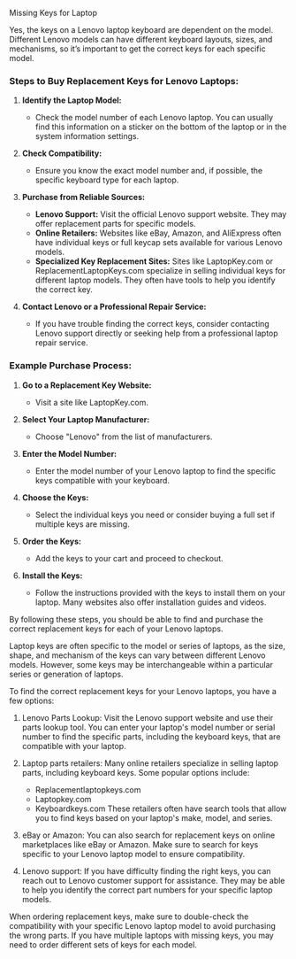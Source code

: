 Missing Keys for Laptop

Yes, the keys on a Lenovo laptop keyboard are dependent on the model. Different Lenovo models can have different keyboard layouts, sizes, and mechanisms, so it’s important to get the correct keys for each specific model.

### Steps to Buy Replacement Keys for Lenovo Laptops:

1. **Identify the Laptop Model:**
   - Check the model number of each Lenovo laptop. You can usually find this information on a sticker on the bottom of the laptop or in the system information settings.

2. **Check Compatibility:**
   - Ensure you know the exact model number and, if possible, the specific keyboard type for each laptop.

3. **Purchase from Reliable Sources:**
   - **Lenovo Support:** Visit the official Lenovo support website. They may offer replacement parts for specific models.
   - **Online Retailers:** Websites like eBay, Amazon, and AliExpress often have individual keys or full keycap sets available for various Lenovo models.
   - **Specialized Key Replacement Sites:** Sites like LaptopKey.com or ReplacementLaptopKeys.com specialize in selling individual keys for different laptop models. They often have tools to help you identify the correct key.

4. **Contact Lenovo or a Professional Repair Service:**
   - If you have trouble finding the correct keys, consider contacting Lenovo support directly or seeking help from a professional laptop repair service.

### Example Purchase Process:

1. **Go to a Replacement Key Website:**
   - Visit a site like LaptopKey.com.
   
2. **Select Your Laptop Manufacturer:**
   - Choose "Lenovo" from the list of manufacturers.

3. **Enter the Model Number:**
   - Enter the model number of your Lenovo laptop to find the specific keys compatible with your keyboard.

4. **Choose the Keys:**
   - Select the individual keys you need or consider buying a full set if multiple keys are missing.

5. **Order the Keys:**
   - Add the keys to your cart and proceed to checkout.

6. **Install the Keys:**
   - Follow the instructions provided with the keys to install them on your laptop. Many websites also offer installation guides and videos.

By following these steps, you should be able to find and purchase the correct replacement keys for each of your Lenovo laptops.

Laptop keys are often specific to the model or series of laptops, as the size, shape, and mechanism of the keys can vary between different Lenovo models. However, some keys may be interchangeable within a particular series or generation of laptops.

To find the correct replacement keys for your Lenovo laptops, you have a few options:

1. Lenovo Parts Lookup: Visit the Lenovo support website and use their parts lookup tool. You can enter your laptop's model number or serial number to find the specific parts, including the keyboard keys, that are compatible with your laptop.

2. Laptop parts retailers: Many online retailers specialize in selling laptop parts, including keyboard keys. Some popular options include:
   - Replacementlaptopkeys.com
   - Laptopkey.com
   - Keyboardkeys.com
   These retailers often have search tools that allow you to find keys based on your laptop's make, model, and series.

3. eBay or Amazon: You can also search for replacement keys on online marketplaces like eBay or Amazon. Make sure to search for keys specific to your Lenovo laptop model to ensure compatibility.

4. Lenovo support: If you have difficulty finding the right keys, you can reach out to Lenovo customer support for assistance. They may be able to help you identify the correct part numbers for your specific laptop models.

When ordering replacement keys, make sure to double-check the compatibility with your specific Lenovo laptop model to avoid purchasing the wrong parts. If you have multiple laptops with missing keys, you may need to order different sets of keys for each model.
